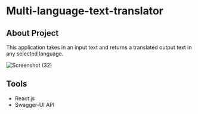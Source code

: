 # Multi-language-text-translator

## About Project
This application takes in an input text and returns a translated output text in any selected language.

![Screenshot (32)](https://user-images.githubusercontent.com/65927932/183647588-a0451645-f2af-45e7-8fd8-3ab77bc318c0.png)

## Tools
- React.js 
- Swagger-UI API

